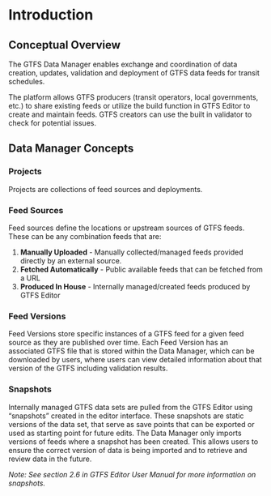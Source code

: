 # Introduction

## Conceptual Overview

The GTFS Data Manager enables exchange and coordination of data creation, updates, validation and deployment of GTFS data feeds for transit schedules.

The platform allows GTFS producers (transit operators, local governments, etc.) to share existing feeds or utilize the build function in GTFS Editor to create and maintain feeds. GTFS creators can use the built in validator to check for potential issues.

## Data Manager Concepts

### Projects

Projects are collections of feed sources and deployments.

### Feed Sources

Feed sources define the locations or upstream sources of GTFS feeds. These can be any combination feeds that are:

1. **Manually Uploaded** - Manually collected/managed feeds provided directly by an external source.  
2. **Fetched Automatically** - Public available feeds that can be fetched from a URL
3. **Produced In House** - Internally managed/created feeds produced by GTFS Editor

### Feed Versions

Feed Versions store specific instances of a GTFS feed for a given feed source as they are published over time. Each Feed Version has an associated GTFS file that is stored within the Data Manager, which can be downloaded by users, where users can view detailed information about that version of the GTFS including validation results.
### Snapshots

Internally managed GTFS data sets are pulled from the GTFS Editor using “snapshots” created in the editor interface. These snapshots are static versions of the data set, that serve as save points that can be exported or used as starting point for future edits. The Data Manager only imports versions of feeds where a snapshot has been created. This allows users to ensure the correct version of data is being imported and to retrieve and review data in the future.



*Note: See section 2.6 in GTFS Editor User Manual for more information on snapshots.*
